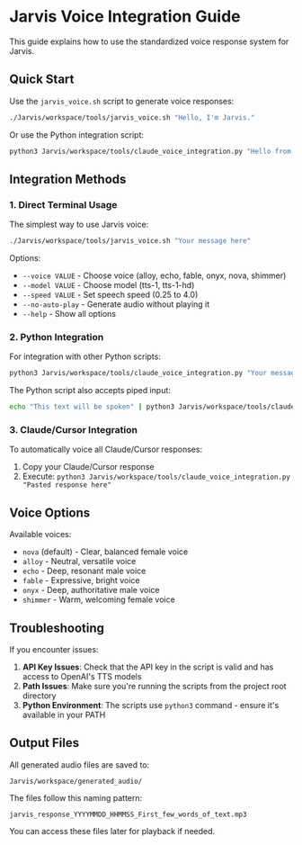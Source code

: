 # Jarvis Voice Integration Guide

This guide explains how to use the standardized voice response system for Jarvis.

## Quick Start

Use the `jarvis_voice.sh` script to generate voice responses:

```bash
./Jarvis/workspace/tools/jarvis_voice.sh "Hello, I'm Jarvis."
```

Or use the Python integration script:

```bash
python3 Jarvis/workspace/tools/claude_voice_integration.py "Hello from Claude with voice integration."
```

## Integration Methods

### 1. Direct Terminal Usage

The simplest way to use Jarvis voice:

```bash
./Jarvis/workspace/tools/jarvis_voice.sh "Your message here"
```

Options:
- `--voice VALUE` - Choose voice (alloy, echo, fable, onyx, nova, shimmer)
- `--model VALUE` - Choose model (tts-1, tts-1-hd)
- `--speed VALUE` - Set speech speed (0.25 to 4.0)
- `--no-auto-play` - Generate audio without playing it
- `--help` - Show all options

### 2. Python Integration

For integration with other Python scripts:

```bash
python3 Jarvis/workspace/tools/claude_voice_integration.py "Your message here"
```

The Python script also accepts piped input:

```bash
echo "This text will be spoken" | python3 Jarvis/workspace/tools/claude_voice_integration.py
```

### 3. Claude/Cursor Integration

To automatically voice all Claude/Cursor responses:

1. Copy your Claude/Cursor response
2. Execute: `python3 Jarvis/workspace/tools/claude_voice_integration.py "Pasted response here"`

## Voice Options

Available voices:
- `nova` (default) - Clear, balanced female voice
- `alloy` - Neutral, versatile voice
- `echo` - Deep, resonant male voice
- `fable` - Expressive, bright voice 
- `onyx` - Deep, authoritative male voice
- `shimmer` - Warm, welcoming female voice

## Troubleshooting

If you encounter issues:

1. **API Key Issues**: Check that the API key in the script is valid and has access to OpenAI's TTS models
2. **Path Issues**: Make sure you're running the scripts from the project root directory
3. **Python Environment**: The scripts use `python3` command - ensure it's available in your PATH

## Output Files

All generated audio files are saved to:
```
Jarvis/workspace/generated_audio/
```

The files follow this naming pattern:
```
jarvis_response_YYYYMMDD_HHMMSS_First_few_words_of_text.mp3
```

You can access these files later for playback if needed. 